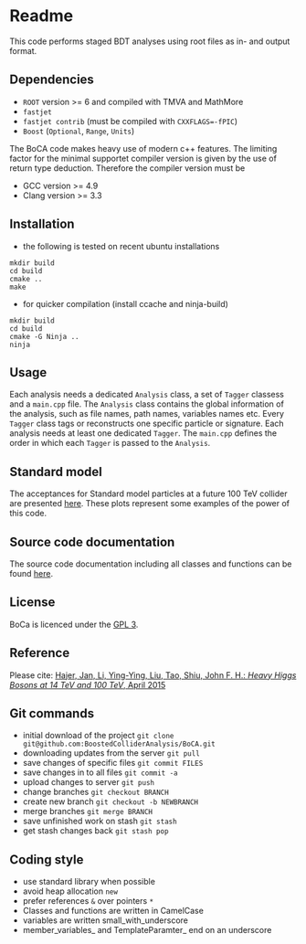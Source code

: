 # Readme

This code performs staged BDT analyses using root files as in- and output format.

## Dependencies

* `ROOT` version >= 6 and compiled with TMVA and MathMore
* `fastjet`
* `fastjet contrib` (must be compiled with `CXXFLAGS=-fPIC`)
* `Boost` (`Optional`, `Range`, `Units`)

The BoCA code makes heavy use of modern c++ features. The limiting factor for the minimal supportet compiler version is given by the use of return type deduction.
Therefore the compiler version must be
* GCC version >= 4.9
* Clang version >= 3.3

## Installation

* the following is tested on recent ubuntu installations

~~~~
mkdir build
cd build
cmake ..
make
~~~~

* for quicker compilation (install ccache and ninja-build)

~~~~
mkdir build
cd build
cmake -G Ninja ..
ninja
~~~~

## Usage

Each analysis needs a dedicated `Analysis` class, a set of `Tagger` classess and a `main.cpp` file.
The `Analysis` class contains the global information of the analysis, such as file names, path names, variables names etc.
Every `Tagger` class tags or reconstructs one specific particle or signature. Each analysis needs at least one dedicated `Tagger`.
The `main.cpp` defines the order in which each `Tagger` is passed to the `Analysis`.

## Standard model

The acceptances for Standard model particles at a future 100 TeV collider are presented [here](doc/standard-model.md).
These plots represent some examples of the power of this code.

## Source code documentation

The source code documentation including all classes and functions can be found [here](http://boostedcollideranalysis.github.io/BoCA).

## License

BoCa is licenced under the [GPL 3](doc/License.md).

## Reference

Please cite:
[Hajer, Jan, Li, Ying-Ying, Liu, Tao, Shiu, John F. H.: *Heavy Higgs Bosons at 14 TeV and 100 TeV*, April 2015](https://inspirehep.net/record/1365110)

## Git commands

* initial download of the project `git clone git@github.com:BoostedColliderAnalysis/BoCA.git`
* downloading updates from the server `git pull`
* save changes of specific files `git commit FILES`
* save changes in to all files `git commit -a`
* upload changes to server `git push`
* change branches `git checkout BRANCH`
* create new branch `git checkout -b NEWBRANCH`
* merge branches `git merge BRANCH`
* save unfinished work on stash `git stash`
* get stash changes back `git stash pop`

## Coding style

* use standard library when possible
* avoid heap allocation `new`
* prefer references `&` over pointers `*`
* Classes and functions are written in CamelCase
* variables are written small_with_underscore
* member_variables_ and TemplateParamter_ end on an underscore

